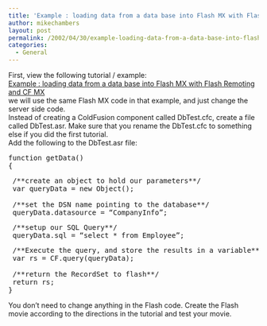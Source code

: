 ```yaml
---
title: 'Example : loading data from a data base into Flash MX with Flash Remoting and ServerSide ActionScript'
author: mikechambers
layout: post
permalink: /2002/04/30/example-loading-data-from-a-data-base-into-flash-mx-with-flash-remoting-and-serverside-actionscript/
categories:
  - General
---
```



First, view the following tutorial / example:  
[Example : loading data from a data base into Flash MX with Flash Remoting and CF MX][1]  
we will use the same Flash MX&nbsp;code in that example, and just change the server side code.  
Instead of creating a ColdFusion component called DbTest.cfc, create a file called DbTest.asr. Make&nbsp;sure that you rename the DbTest.cfc to something else if you did the first tutorial.  
Add the following to the DbTest.asr file:
<PRE>function getData()<BR />{</PRE>

<PRE>&nbsp;/**create an object to hold our parameters**/<BR />&nbsp;var queryData = new Object();<BR />&nbsp;<BR />&nbsp;/**set the DSN name pointing to the database**/<BR />&nbsp;queryData.datasource = &#8220;CompanyInfo&#8221;;</PRE>

<PRE>&nbsp;/**setup our SQL Query**/<BR />&nbsp;queryData.sql = &#8220;select * from Employee&#8221;;</PRE>

<PRE>&nbsp;/**Execute the query, and store the results in a variable**/<BR />&nbsp;var rs = CF.query(queryData);<BR />&nbsp;<BR />&nbsp;/**return the RecordSet to flash**/<BR />&nbsp;return rs;<BR />}</PRE>

  
You don&#8217;t need to change anything in the Flash code. Create the Flash movie according to the directions in the tutorial and test your movie.

 [1]: http://radio.weblogs.com/0106797/categories/examples/2002/04/29.html#a20